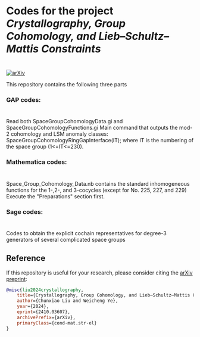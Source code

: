 # Codes for the project *Crystallography, Group Cohomology, and Lieb–Schultz–Mattis Constraints* 
# 

[![arXiv](https://img.shields.io/badge/arXiv-2410.03607-b31b1b.svg)](https://arxiv.org/abs/2410.03607)

This repository contains the following three parts

### GAP codes: 
#
Read both SpaceGroupCohomologyData.gi and SpaceGroupCohomologyFunctions.gi
Main command that outputs the mod-2 cohomology and LSM anomaly classes:
SpaceGroupCohomologyRingGapInterface(IT);
where IT is the numbering of the space group (1<=IT<=230).

### Mathematica codes:
#
Space_Group_Cohomology_Data.nb contains the standard inhomogeneous functions for the 1-,2-, and 3-cocycles (except for No. 225, 227, and 229)
Execute the "Preparations" section first.

### Sage codes:
#
Codes to obtain the explicit cochain representatives for degree-3 generators of several complicated space groups


## Reference

If this repository is useful for your research, please consider citing the [arXiv preprint](https://arxiv.org/abs/2410.03607):

```bibtex
@misc{liu2024crystallography,
    title={Crystallography, Group Cohomology, and Lieb–Schultz–Mattis Constraints},
    author={Chunxiao Liu and Weicheng Ye},
    year={2024},
    eprint={2410.03607},
    archivePrefix={arXiv},
    primaryClass={cond-mat.str-el}
}
```
